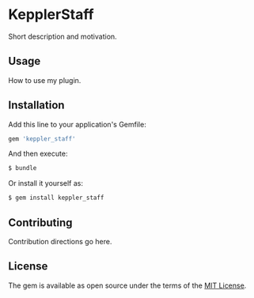# KepplerStaff
Short description and motivation.

## Usage
How to use my plugin.

## Installation
Add this line to your application's Gemfile:

```ruby
gem 'keppler_staff'
```

And then execute:
```bash
$ bundle
```

Or install it yourself as:
```bash
$ gem install keppler_staff
```

## Contributing
Contribution directions go here.

## License
The gem is available as open source under the terms of the [MIT License](https://opensource.org/licenses/MIT).
